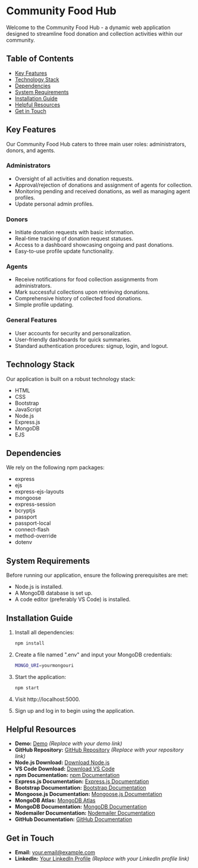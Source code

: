 # Community Food Hub

Welcome to the Community Food Hub - a dynamic web application designed to streamline food donation and collection activities within our community.

## Table of Contents

- [Key Features](#key-features)
- [Technology Stack](#technology-stack)
- [Dependencies](#dependencies)
- [System Requirements](#system-requirements)
- [Installation Guide](#installation-guide)
- [Helpful Resources](#helpful-resources)
- [Get in Touch](#get-in-touch)

## Key Features

Our Community Food Hub caters to three main user roles: administrators, donors, and agents.

### Administrators

- Oversight of all activities and donation requests.
- Approval/rejection of donations and assignment of agents for collection.
- Monitoring pending and received donations, as well as managing agent profiles.
- Update personal admin profiles.

### Donors

- Initiate donation requests with basic information.
- Real-time tracking of donation request statuses.
- Access to a dashboard showcasing ongoing and past donations.
- Easy-to-use profile update functionality.

### Agents

- Receive notifications for food collection assignments from administrators.
- Mark successful collections upon retrieving donations.
- Comprehensive history of collected food donations.
- Simple profile updating.

### General Features

- User accounts for security and personalization.
- User-friendly dashboards for quick summaries.
- Standard authentication procedures: signup, login, and logout.

## Technology Stack

Our application is built on a robust technology stack:

- HTML
- CSS
- Bootstrap
- JavaScript
- Node.js
- Express.js
- MongoDB
- EJS

## Dependencies

We rely on the following npm packages:

- express
- ejs
- express-ejs-layouts
- mongoose
- express-session
- bcryptjs
- passport
- passport-local
- connect-flash
- method-override
- dotenv

## System Requirements

Before running our application, ensure the following prerequisites are met:

- Node.js is installed.
- A MongoDB database is set up.
- A code editor (preferably VS Code) is installed.

## Installation Guide

1. Install all dependencies:
   ```sh
   npm install
   ```
3. Create a file named ".env" and input your MongoDB credentials:
   ```sh
   MONGO_URI=yourmongouri
   ```
3. Start the application:
   ```sh
   npm start
   ```
4. Visit http://localhost:5000.

5. Sign up and log in to begin using the application.

## Helpful Resources

- **Demo:** [Demo](#) *(Replace with your demo link)*
- **GitHub Repository:** [GitHub Repository](#) *(Replace with your repository link)*
- **Node.js Download:** [Download Node.js](https://nodejs.org/)
- **VS Code Download:** [Download VS Code](https://code.visualstudio.com/)
- **npm Documentation:** [npm Documentation](https://docs.npmjs.com/)
- **Express.js Documentation:** [Express.js Documentation](https://expressjs.com/)
- **Bootstrap Documentation:** [Bootstrap Documentation](https://getbootstrap.com/docs/5.1/getting-started/introduction/)
- **Mongoose.js Documentation:** [Mongoose.js Documentation](https://mongoosejs.com/docs/index.html)
- **MongoDB Atlas:** [MongoDB Atlas](https://www.mongodb.com/cloud/atlas/register)
- **MongoDB Documentation:** [MongoDB Documentation](https://docs.mongodb.com/manual/introduction/)
- **Nodemailer Documentation:** [Nodemailer Documentation](https://nodemailer.com/)
- **GitHub Documentation:** [GitHub Documentation](https://docs.github.com/en/get-started/quickstart/hello-world)

## Get in Touch

- **Email:** your.email@example.com
- **LinkedIn:** [Your LinkedIn Profile](#) *(Replace with your LinkedIn profile link)*




